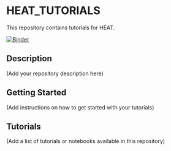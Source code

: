# HEAT_TUTORIALS

This repository contains tutorials for HEAT.

[![Binder](https://mybinder.org/badge_logo.svg)](https://mybinder.org/v2/gh/veeshan-narinesingh/HEAT_TUTORIALS_LESSON_01/HEAD)

## Description

(Add your repository description here)

## Getting Started

(Add instructions on how to get started with your tutorials)

## Tutorials

(Add a list of tutorials or notebooks available in this repository)
